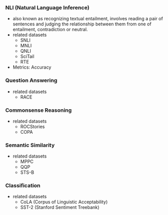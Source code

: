 
### NLI (Natural Language Inference)
- also known as recognizing textual entailment, involves reading a pair of sentences and judging the relationship between them from one of entailment, contradiction or neutral. 
- related datasets
    - SNLI
    - MNLI
    - QNLI
    - SciTail
    - RTE
- Metrics: Accuracy


### Question Answering
- related datasets
    - RACE


### Commonsense Reasoning
- related datasets
    - ROCStories
    - COPA
    

### Semantic Similarity
- related datasets
    - MPPC
    - QQP
    - STS-B
    
### Classification
- related datasets
    - CoLA (Corpus of Linguistic Acceptability)
    - SST-2 (Stanford Sentiment Treebank)
    
